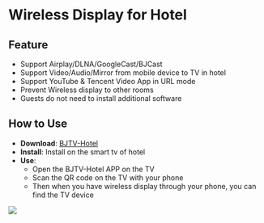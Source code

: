 # Wireless Display for Hotel 

## Feature

* Support Airplay/DLNA/GoogleCast/BJCast      
* Support Video/Audio/Mirror from mobile device to TV in hotel    
* Support YouTube & Tencent Video App in URL mode
* Prevent Wireless display  to other rooms          
* Guests do not need to install additional software                          

## How to Use  

* **Download**: [BJTV-Hotel](https://github.com/WirelessPresentation/WirelessDisplay/releases/download/TV-Hotel/BJTV-Hotel-1.0.31.2-release.apk)
* **Install**:  Install on the smart tv of hotel      
* **Use**: 
  * Open the BJTV-Hotel APP on the TV              
  * Scan the QR code on the TV with your phone                 
  * Then when you have wireless display through your phone, you can find the TV device         



![](https://github.com/WirelessPresentation/WirelessDisplay/blob/main/zimg/BJTV-Hotel.png)
